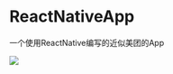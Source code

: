 # ReactNativeApp
一个使用ReactNative编写的近似美团的App

![](https://github.com/979527040/AwesomeProject/image/jd.png)  

[baidu]:http://www.baidu.com/img/bdlogo.gif
